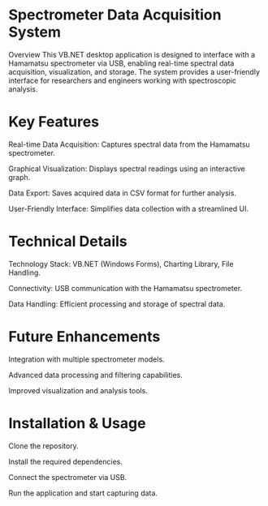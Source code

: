 # Spectrometer Data Acquisition System
Overview
This VB.NET desktop application is designed to interface with a Hamamatsu spectrometer via USB, enabling real-time spectral data acquisition, visualization, and storage. The system provides a user-friendly interface for researchers and engineers working with spectroscopic analysis.

# Key Features
Real-time Data Acquisition: Captures spectral data from the Hamamatsu spectrometer.

Graphical Visualization: Displays spectral readings using an interactive graph.

Data Export: Saves acquired data in CSV format for further analysis.

User-Friendly Interface: Simplifies data collection with a streamlined UI.

# Technical Details
Technology Stack: VB.NET (Windows Forms), Charting Library, File Handling.

Connectivity: USB communication with the Hamamatsu spectrometer.

Data Handling: Efficient processing and storage of spectral data.

# Future Enhancements
Integration with multiple spectrometer models.

Advanced data processing and filtering capabilities.

Improved visualization and analysis tools.

# Installation & Usage
Clone the repository.

Install the required dependencies.

Connect the spectrometer via USB.

Run the application and start capturing data.
